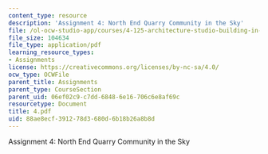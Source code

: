 ```yaml
---
content_type: resource
description: 'Assignment 4: North End Quarry Community in the Sky'
file: /ol-ocw-studio-app/courses/4-125-architecture-studio-building-in-landscapes-fall-2002/88ae8ecf391278d3680d6b18b26a8b8d_4.pdf
file_size: 104634
file_type: application/pdf
learning_resource_types:
- Assignments
license: https://creativecommons.org/licenses/by-nc-sa/4.0/
ocw_type: OCWFile
parent_title: Assignments
parent_type: CourseSection
parent_uid: 06ef02c9-c7dd-6848-6e16-706c6e8af69c
resourcetype: Document
title: 4.pdf
uid: 88ae8ecf-3912-78d3-680d-6b18b26a8b8d
---
```

Assignment 4: North End Quarry Community in the Sky